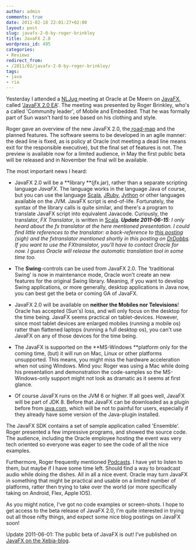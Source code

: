 ```yaml
---
author: admin
comments: true
date: 2011-02-18 22:01:27+02:00
layout: post
slug: javafx-2-0-by-roger-brinkley
title: JavaFX 2.0
wordpress_id: 495
categories:
- Reviews
redirect_from:
- /2011/02/javafx-2-0-by-roger-brinkley/
tags:
- java
- ria
---
```


Yesterday I attended a [NLJug ](http://www.nljug.org/)meeting at Oracle at De Meern on [JavaFX](http://javafx.com/), called '[JavaFX 2.0 EA](http://www.nljug.org/pages/events/content/university_20110217/)'. The meeting was presented by Roger Brinkley, who's a called 'Community leader', of Mobile and Embedded. That he was formally part of Sun wasn't hard to see based on his clothing and style.

Roger gave an overview of the new JavaFX 2.0, the[ road-map](http://javafx.com/roadmap/) and the planned features. The software seems to be developed in an agile manner: the dead line is fixed, as is policy at Oracle (not meeting a dead line means exit for the responsible executive), but the final set of features is not.
The preview is available now for a limited audience, in May the first public beta will be released and in November the final will be available.

<!-- more -->The most important news I heard:




  * JavaFX 2.0 will be a **library **(jfx.jar), rather than a separate scripting language _JavaFX_. The language works in the language Java of course, but you can use the language [Scala](http://www.scala-lang.org/), [JRuby](http://jruby.org/), [Jython](http://www.jython.org/) or other languages available on the JVM. JavaFX script is end-of-life. Fortunately, the syntax of the library calls is quite similar, and there's a program to translate JavaFX script into equivalent Javacode. Curiously, the translator, _FX Translator_, is written in [Scala](http://www.scala-lang.org/).
_**Update 2011-06-15**: I only heard about the fx translator at the here mentioned presentation. I could find little references to the translator: a back-reference to [this postin](http://forums.oracle.com/forums/thread.jspa?threadID=2232556&tstart=45)g (sigh) and the fxtranslator mentioned shortly in this posting on [DrDobbs](http://drdobbs.com/blogs/java/229400781)._
_If you want to use the FXtranslator, you'll have to contact Oracle for now. I guess Oracle will release the automatic translation tool in some time too._


  * The **Swing**-controls can be used from JavaFX 2.0. The 'traditional Swing' is now in maintenance mode, Oracle won't create an new features for the original Swing library. Meaning, if you want to develop Swing applications, or more generally, desktop applications in Java now, you can best get the beta or coming GA of JavaFX.


  * JavaFX 2.0 will be available on **neither the Mobiles nor Televisions**! Oracle has accepted (Sun's) loss, and will only focus on the desktop for the time being.
JavaFX seems practical on tablet-devices. However, since most tablet devices are enlarged mobiles (running a mobile os) ratter than flattened laptops (running a full desktop os), you can't use JavaFX on any of those devices for the time being.


  * The JavaFX is supported on the **MS-Windows **platform only for the coming time, (but) it will run on Mac, Linux or other platforms unsupported. This means, you might miss the hardware acceleration when not using Windows. Mind you: Roger was using a Mac while doing his presentation and demonstration the code-samples so the MS-Windows-only support might not look as dramatic as it seems at first glance.


  * Of course JavaFX runs on the JVM 6 or higher. If all goes well, JavaFX will be part of JDK 8. Before that JavaFX can be downloaded as a plugin before from [java.com](http://www.java.com), which will be not to painful for users, especially if they already have some version of the Java-plugin installed.


The JavaFX SDK contains a set of sample application called 'Ensemble'. Roger presented a few impressive programs, and showed the source code. The audience, including the Oracle employee hosting the event was very tech oriented so everyone was eager to see the code of all the nice examples.

Furthermore, Roger frequently mentioned [Podcasts](http://blogs.sun.com/javaspotlight). I have yet to listen to them, but maybe if I have some time left. Should find a way to broadcast audio while doing the dishes.
All in all a nice event. Oracle may turn JavaFX in something that might be practical and usable on a limited number of platforms, ratter then trying to take over the world (or more specifically taking on Android, Flex, Apple IOS).

As you might notice, I've got no code examples or screen-shots. I hope to get access to the beta release of JavaFX 2.0, I'm quite interested in trying out all those nifty things, and expect some nice blog postings on JavaFX soon!

Update 2011-06-01: The public beta of JavaFX is out! I've published on [JavaFX on the Xebia-blog](http://blog.xebia.com/2011/05/javafx-2-0-beta/).
